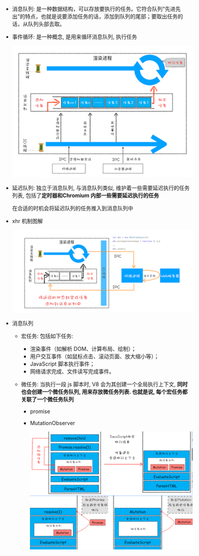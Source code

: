 * 消息队列: 是一种数据结构，可以存放要执行的任务。它符合队列“先进先出”的特点，也就是说要添加任务的话，添加到队列的尾部；要取出任务的话，从队列头部去取。

* 事件循环: 是一种概念, 是用来循环消息队列, 执行任务

  ![img](./img/01.png)

* 延迟队列: 独立于消息队列, 与消息队列类似, 维护着一些需要延迟执行的任务列表, 包括了**定时器和Chromium 内部一些需要延迟执行的任务**

  在合适的时机会将延迟队列的任务推入到消息队列中

* xhr 机制图解

  ![img](./img/02.png)

* 消息队列

  * 宏任务: 包括如下任务:

    * 渲染事件（如解析 DOM、计算布局、绘制）；
    * 用户交互事件（如鼠标点击、滚动页面、放大缩小等）；
    * JavaScript 脚本执行事件；
    * 网络请求完成、文件读写完成事件。

  * 微任务: 当执行一段 js 脚本时,  V8 会为其创建一个全局执行上下文, **同时也会创建一个微任务队列, 用来存放微任务列表. 也就是说, 每个宏任务都关联了一个微任务队列**

    * promise

    * MutationObserver

      ![image-20210809195851552](./img/03.png)

